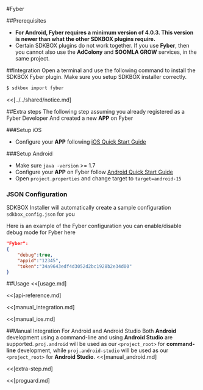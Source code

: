 <!--
Include Base: /Users/jtsm/Chukong-Inc/pr/en/src/fyber/v3-cpp
-->

#Fyber

##Prerequisites
* __For Android, Fyber requires a minimum version of 4.0.3. This version is newer than what the other SDKBOX plugins require.__
* Certain SDKBOX plugins do not work together. If you use __Fyber__, then you cannot also use the __AdColony__ and __SOOMLA GROW__ services, in the same project.

##Integration
Open a terminal and use the following command to install the SDKBOX Fyber plugin. Make sure you setup SDKBOX installer correctly.
```bash
$ sdkbox import fyber
```

<<[../../shared/notice.md]

##Extra steps
The following step assuming you already registered as a Fyber Developer
And created a new __APP__ on Fyber

###Setup iOS
* Configure your __APP__ following [iOS Quick Start Guide](http://developer.fyber.com/content/ios/)

###Setup Android
* Make sure `java -version` >= 1.7
* Configure your __APP__ on Fyber follow [Android Quick Start Guide](http://developer.fyber.com/content/android/basics/)
* Open `project.properties` and change target to `target=android-15`

<!--## Configuration
<<[../../shared/sdkbox_cloud.md]
<<[../../shared/remote_application_config.md]-->

### JSON Configuration
SDKBOX Installer will automatically create a sample configuration `sdkbox_config.json` for you

Here is an example of the Fyber configuration you can enable/disable debug mode for Fyber here
```json
"Fyber":
{
    "debug":true,
    "appid":"12345",
    "token":"34a9643edf4d3052d2bc1928b2e34d00"
}
```

<!--<<[sdkbox-config-encrypt.md]-->

##Usage
<<[usage.md]

<<[api-reference.md]

<<[manual_integration.md]

<<[manual_ios.md]

##Manual Integration For Android and Android Studio
Both __Android__ development using a command-line and using __Android Studio__ are supported. `proj.android` will be used as our `<project_root>` for __command-line__ development, while `proj.android-studio` will be used as our `<project_root>` for __Android Studio__.
<<[manual_android.md]

<<[extra-step.md]

<<[proguard.md]

